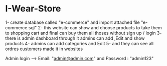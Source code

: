 # I-Wear-Store
1- create database called "e-commerce" and import attached file "e-commerce.sql" 
2- this website can show and choose products to take them to shopping cart and final can buy them  all thoses without sign up / login
3- there is admin dashboard through it admins can add ,Edit and show products 
4- admins can add categories and Edit
5- and they can see all ordres customers made it in websites

 Admin login --> Email:  "admin@admin.com"  and Password : "admin123"
